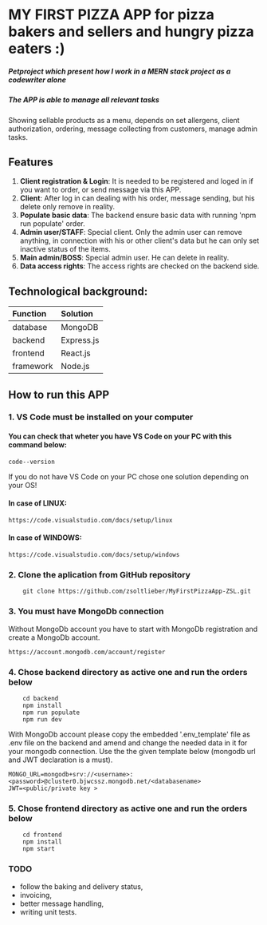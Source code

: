 # MY FIRST PIZZA APP for pizza bakers and sellers and hungry pizza eaters :)

##### Petproject which present how I work in a MERN stack project as a codewriter alone

##### The APP is able to manage all relevant tasks
Showing sellable products as a menu, depends on set allergens, client authorization, ordering, message collecting from customers, manage admin tasks.

## Features
1. **Client registration & Login**: It is needed to be registered and loged in if you want to order, or send message via this APP.
2. **Client**: After log in can dealing with his order, message sending, but his delete only remove in reality.
3. **Populate basic data**: The backend ensure basic data with running 'npm run populate' order.
4. **Admin user/STAFF**: Special client. Only the admin user can remove anything, in connection with his or other client's data but he can only set inactive status of the items.
5. **Main admin/BOSS**: Special admin user. He can delete in reality.
6. **Data access rights**: The access rights are checked on the backend side.

## Technological background:
| Function | Solution |
| :------ | :------ |
| database | MongoDB |
| backend | Express.js |
| frontend | React.js |
| framework | Node.js |

## How to run this APP

### 1. VS Code must be installed on your computer

#### You can check that wheter you have VS Code on your PC with this command below:
```
code--version
```
If you do not have VS Code on your PC chose one solution depending on your OS!

#### In case of LINUX:
```
https://code.visualstudio.com/docs/setup/linux
```

#### In case of WINDOWS:
```
https://code.visualstudio.com/docs/setup/windows
```

### 2. Clone the aplication from GitHub repository
```
    git clone https://github.com/zsoltlieber/MyFirstPizzaApp-ZSL.git
```

### 3. You must have MongoDb connection
Without MongoDb account you have to start with MongoDb registration and create a MongoDb account. 
```
https://account.mongodb.com/account/register
```

### 4. Chose backend directory as active one and run the orders below
```
    cd backend
    npm install
    npm run populate
    npm run dev
```
With MongoDb account please copy the embedded '.env_template' file as .env file on the backend and amend and change the needed data in it for your mongodb connection. 
Use the the given template below (mongodb url and JWT declaration is a must).
```
MONGO_URL=mongodb+srv://<username>:<password>@cluster0.bjwcssz.mongodb.net/<databasename>
JWT=<public/private key >
```

### 5. Chose frontend directory as active one and run the orders below
```
    cd frontend
    npm install
    npm start
```
### TODO
- follow the baking and delivery status,
- invoicing,
- better message handling,
- writing unit tests.
